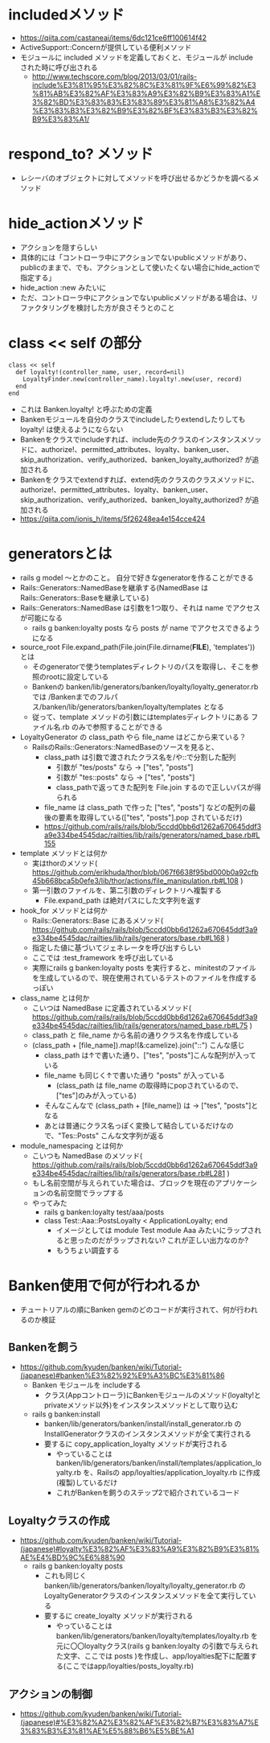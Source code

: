 # includedメソッド
- https://qiita.com/castaneai/items/6dc121ce6ff100614f42
- ActiveSupport::Concernが提供している便利メソッド
- モジュールに included メソッドを定義しておくと、モジュールが include された時に呼び出される
  - http://www.techscore.com/blog/2013/03/01/rails-include%E3%81%95%E3%82%8C%E3%81%9F%E6%99%82%E3%81%AB%E3%82%AF%E3%83%A9%E3%82%B9%E3%83%A1%E3%82%BD%E3%83%83%E3%83%89%E3%81%A8%E3%82%A4%E3%83%B3%E3%82%B9%E3%82%BF%E3%83%B3%E3%82%B9%E3%83%A1/

# respond_to? メソッド
- レシーバのオブジェクトに対してメソッドを呼び出せるかどうかを調べるメソッド

# hide_actionメソッド
- アクションを隠すらしい
- 具体的には「コントローラ中にアクションでないpublicメソッドがあり、publicのままで、でも、アクションとして使いたくない場合にhide_actionで指定する」
- hide_action :new みたいに
- ただ、コントローラ中にアクションでないpublicメソッドがある場合は、リファクタリングを検討した方が良さそうとのこと

# class << self の部分

```
class << self
  def loyalty!(controller_name, user, record=nil)
    LoyaltyFinder.new(controller_name).loyalty!.new(user, record)
  end
end
```

  - これは Banken.loyalty! と呼ぶための定義
  - Bankenモジュールを自分のクラスでincludeしたりextendしたりしても loyalty! は使えるようにならない
  - Bankenをクラスでincludeすれば、include先のクラスのインスタンスメソッドに、authorize!、permitted_attributes、loyalty、banken_user、skip_authorization、verify_authorized、banken_loyalty_authorized? が追加される
  - Bankenをクラスでextendすれば、extend先のクラスのクラスメソッドに、authorize!、permitted_attributes、loyalty、banken_user、skip_authorization、verify_authorized、banken_loyalty_authorized? が追加される
  - https://qiita.com/ionis_h/items/5f26248ea4e154cce424

# generatorsとは
- rails g model 〜とかのこと。 自分で好きなgeneratorを作ることができる
- Rails::Generators::NamedBaseを継承する(NamedBase は Rails::Generators::Baseを継承している)
- Rails::Generators::NamedBase は引数を1つ取り、それは name でアクセスが可能になる
  - rails g banken:loyalty posts なら posts が name でアクセスできるようになる
- source_root File.expand_path(File.join(File.dirname(__FILE__), 'templates')) とは
  - そのgeneratorで使うtemplatesディレクトリのパスを取得し、そこを参照のrootに設定している
  - Bankenの banken/lib/generators/banken/loyalty/loyalty_generator.rb では /Bankenまでのフルパス/banken/lib/generators/banken/loyalty/templates となる
  - 従って、template メソッドの引数にはtemplatesディレクトリにある ファイル名.rb のみで参照することができる
- LoyaltyGenerator の class_path やら file_name はどこから来ている？
  - RailsのRails::Generators::NamedBaseのソースを見ると、
    - class_path は引数で渡されたクラス名を/や::で分割した配列
      - 引数が "tes/posts" なら -> ["tes", "posts"]
      - 引数が "tes::posts" なら -> ["tes", "posts"]
      - class_pathで返ってきた配列を File.join するので正しいパスが得られる
    - file_name は class_path で作った ["tes", "posts"] などの配列の最後の要素を取得している(["tes", "posts"].pop されているだけ)
    - https://github.com/rails/rails/blob/5ccdd0bb6d1262a670645ddf3a9e334be4545dac/railties/lib/rails/generators/named_base.rb#L155
- template メソッドとは何か
  - 実はthorのメソッド( https://github.com/erikhuda/thor/blob/067f6638f95bd000b0a92cfb45b668bca5b0efe3/lib/thor/actions/file_manipulation.rb#L108 )
  - 第一引数のファイルを、第二引数のディレクトリへ複製する
    - File.expand_path は絶対パスにした文字列を返す
- hook_for メソッドとは何か
  - Rails::Generators::Base にあるメソッド( https://github.com/rails/rails/blob/5ccdd0bb6d1262a670645ddf3a9e334be4545dac/railties/lib/rails/generators/base.rb#L168 )
  - 指定した値に基づいてジェネレータを呼び出すらしい
  - ここでは :test_framework を呼び出している
  - 実際にrails g banken:loyalty posts を実行すると、minitestのファイルを生成しているので、現在使用されているテストのファイルを作成するっぽい
- class_name とは何か
  - こいつは NamedBase に定義されているメソッド( https://github.com/rails/rails/blob/5ccdd0bb6d1262a670645ddf3a9e334be4545dac/railties/lib/rails/generators/named_base.rb#L75 )
  - class_path と file_name から名前の通りクラス名を作成している
  - (class_path + [file_name]).map!(&:camelize).join("::") こんな感じ
    - class_path は↑で書いた通り、["tes", "posts"]こんな配列が入っている
    - file_name も同じく↑で書いた通り "posts" が入っている
      - (class_path は file_name の取得時にpopされているので、["tes"]のみが入っている)
    - そんなこんなで (class_path + [file_name]) は -> ["tes", "posts"]となる
    - あとは普通にクラス名っぽく変換して結合しているだけなので、"Tes::Posts" こんな文字列が返る
- module_namespacing とは何か
  - こいつも NamedBase のメソッド( https://github.com/rails/rails/blob/5ccdd0bb6d1262a670645ddf3a9e334be4545dac/railties/lib/rails/generators/base.rb#L281 )
  - もし名前空間が与えられていた場合は、ブロックを現在のアプリケーションの名前空間でラップする
  - やってみた
    - rails g banken:loyalty test/aaa/posts
    - class Test::Aaa::PostsLoyalty < ApplicationLoyalty; end
      - イメージとしては module Test module Aaa みたいにラップされると思ったのだがラップされない? これが正しい出力なのか?
      - もうちょい調査する

# Banken使用で何が行われるか
- チュートリアルの順にBanken gemのどのコードが実行されて、何が行われるのか検証

## Bankenを飼う
- https://github.com/kyuden/banken/wiki/Tutorial-(japanese)#banken%E3%82%92%E9%A3%BC%E3%81%86
  - Banken モジュールを includeする
    - クラス(Appコントローラ)にBankenモジュールのメソッド(loyalty!とprivateメソッド以外)をインスタンスメソッドとして取り込む
  - rails g banken:install
    - banken/lib/generators/banken/install/install_generator.rb の InstallGeneratorクラスのインスタンスメソッドが全て実行される
    - 要するに copy_application_loyalty メソッドが実行される
      - やっていることは banken/lib/generators/banken/install/templates/application_loyalty.rb を、Railsの app/loyalties/application_loyalty.rb に作成(複製)しているだけ
      - これがBankenを飼うのステップ2で紹介されているコード

## Loyaltyクラスの作成
- https://github.com/kyuden/banken/wiki/Tutorial-(japanese)#loyalty%E3%82%AF%E3%83%A9%E3%82%B9%E3%81%AE%E4%BD%9C%E6%88%90
  - rails g banken:loyalty posts
    - これも同じく banken/lib/generators/banken/loyalty/loyalty_generator.rb の LoyaltyGeneratorクラスのインスタンスメソッドを全て実行している
    - 要するに create_loyalty メソッドが実行される
      - やっていることは banken/lib/generators/banken/loyalty/templates/loyalty.rb を元に〇〇loyaltyクラス(rails g banken:loyalty の引数で与えられた文字、ここでは posts )を作成し、app/loyalties配下に配置する(ここではapp/loyalties/posts_loyalty.rb)

## アクションの制御
- https://github.com/kyuden/banken/wiki/Tutorial-(japanese)#%E3%82%A2%E3%82%AF%E3%82%B7%E3%83%A7%E3%83%B3%E3%81%AE%E5%88%B6%E5%BE%A1

